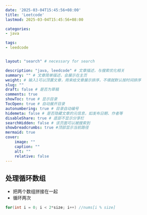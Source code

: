 ```yaml
---
date: '2025-03-04T15:45:56+08:00'
title: 'Leetcode'
lastmod: 2025-03-04T15:45:56+08:00

categories:
- java

tags:
- leedcode


layout: "search" # necessary for search

description: "java, leedcode" # 文章描述，与搜索优化相关
summary: "" # 文章简单描述，会展示在主页
weight: # 输入1可以顶置文章，用来给文章展示排序，不填就默认按时间排序
slug: ""
draft: false # 是否为草稿
comments: true
showToc: true # 显示目录
TocOpen: true # 自动展开目录
autonumbering: true # 目录自动编号
hidemeta: false # 是否隐藏文章的元信息，如发布日期、作者等
disableShare: true # 底部不显示分享栏
searchHidden: false # 该页面可以被搜索到
showbreadcrumbs: true #顶部显示当前路径
mermaid: true
cover:
    image: ""
    caption: ""
    alt: ""
    relative: false
---
```

## 处理循环数组
- 把两个数组拼接在一起
- 循环两次
```java
for(int i = 0; i < 2*size; i++) //nums[i % size]
```